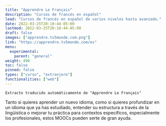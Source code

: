 ```yaml
---
title: "Apprendre Le Français"
description: "Cursos de francés en español"
lead: "Cursos de francés en español de varios niveles hasta avanzado."
date: 2022-03-25T20:10:44-05:00
lastmod: 2022-03-25T20:10:44-05:00
draft: false
images: ["apprendre.tv5monde.com.png"]
link: "https://apprendre.tv5monde.com/es"
menu:
  experimental:
    parent: "general"
weight: 490
toc: false
pinned: false
types: ["curso", "extranjero"]
functionalities: ["web"]
---
```


```text
Extracto traducido automáticamente de "Apprendre Le Français"
```

Tanto si quieres aprender un nuevo idioma, como si quieres profundizar en un idioma que ya has estudiado, entender su estructura a través de la lingüística o mejorar tu práctica para contextos específicos, especialmente los profesionales, estos MOOCs pueden serte de gran ayuda. 
